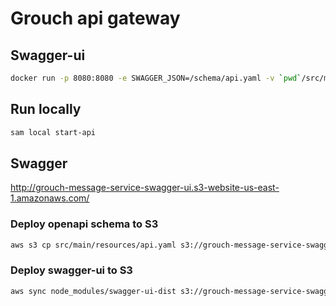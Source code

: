 # Grouch api gateway

## Swagger-ui
```bash
docker run -p 8080:8080 -e SWAGGER_JSON=/schema/api.yaml -v `pwd`/src/main/resources:/schema swaggerapi/swagger-ui
```

## Run locally
```bash
sam local start-api
```

## Swagger

http://grouch-message-service-swagger-ui.s3-website-us-east-1.amazonaws.com/

### Deploy openapi schema to S3
```bash
aws s3 cp src/main/resources/api.yaml s3://grouch-message-service-swagger
```

### Deploy swagger-ui to S3
```bash
aws sync node_modules/swagger-ui-dist s3://grouch-message-service-swagger-ui
```